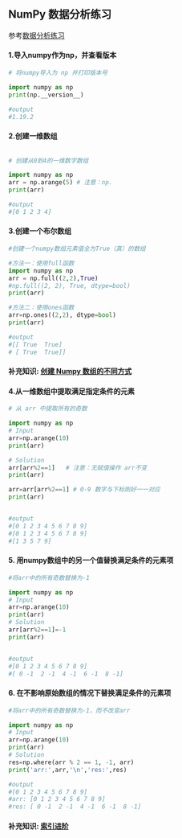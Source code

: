## NumPy 数据分析练习

参考[数据分析练习](https://numpy.org.cn/article/advanced/numpy_exercises_for_data_analysis.html#numpy%E6%95%B0%E6%8D%AE%E5%88%86%E6%9E%90%E9%97%AE%E7%AD%94)

#### 1.导入numpy作为np，并查看版本

```python
# 将numpy导入为 np 并打印版本号

import numpy as np 
print(np.__version__)

#output
#1.19.2
```

#### 2.创建一维数组

```python

# 创建从0到4的一维数字数组

import numpy as np 
arr = np.arange(5) # 注意：np.
print(arr)

#output
#[0 1 2 3 4]
```

#### 3.创建一个布尔数组

```python
#创建一个numpy数组元素值全为True（真）的数组

#方法一：使用full函数
import numpy as np 
arr = np.full((2,2),True)
#np.full((2, 2), True, dtype=bool)
print(arr)

#方法二：使用ones函数
arr=np.ones((2,2), dtype=bool)
print(arr)

#output
#[[ True  True]
# [ True  True]]
```

#### 补充知识: [创建 Numpy 数组的不同方式](https://github.com/tywcx/Learn-by-doing/edit/main/NumPy-%E6%95%B0%E6%8D%AE%E5%88%86%E6%9E%90%E7%BB%83%E4%B9%A0-%E8%A1%A5%E5%85%85%E7%9F%A5%E8%AF%861.md)

#### 4.从一维数组中提取满足指定条件的元素

```python
# 从 arr 中提取所有的奇数

import numpy as np
# Input
arr=np.arange(10)
print(arr)

# Solution
arr[arr%2==1]   # 注意：无赋值操作 arr不变
print(arr)

arr=arr[arr%2==1] # 0-9 数字与下标刚好一一对应
print(arr)


#output
#[0 1 2 3 4 5 6 7 8 9]
#[0 1 2 3 4 5 6 7 8 9]
#[1 3 5 7 9]
```

#### 5. 用numpy数组中的另一个值替换满足条件的元素项

```python
#将arr中的所有奇数替换为-1

import numpy as np
# Input
arr=np.arange(10)
print(arr)
# Solution
arr[arr%2==1]=-1
print(arr)


#output
#[0 1 2 3 4 5 6 7 8 9]
#[ 0 -1  2 -1  4 -1  6 -1  8 -1]
```

#### 6. 在不影响原始数组的情况下替换满足条件的元素项

```python
#将arr中的所有奇数替换为-1，而不改变arr

import numpy as np
# Input
arr=np.arange(10)
print(arr)
# Solution
res=np.where(arr % 2 == 1, -1, arr)
print('arr:',arr,'\n','res:',res)

#output
#[0 1 2 3 4 5 6 7 8 9]
#arr: [0 1 2 3 4 5 6 7 8 9] 
#res: [ 0 -1  2 -1  4 -1  6 -1  8 -1]
```
#### 补充知识: [索引进阶](https://github.com/tywcx/Learn-by-doing/blob/main/NumPy-%E7%B4%A2%E5%BC%95%E8%BF%9B%E9%98%B6.md)

